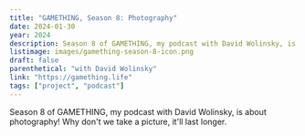 ```yaml
---
title: "GAMETHING, Season 8: Photography"
date: 2024-01-30
year: 2024
description: Season 8 of GAMETHING, my podcast with David Wolinsky, is about photography! Why don't we take a picture, it'll last longer.
listimage: images/gamething-season-8-icon.png
draft: false
parenthetical: "with David Wolinsky"
link: "https://gamething.life"
tags: ["project", "podcast"]
---
```


Season 8 of GAMETHING, my podcast with David Wolinsky, is about photography! Why don't we take a picture, it'll last longer.